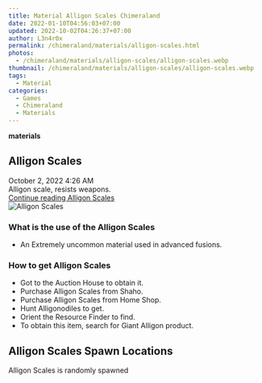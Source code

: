 ```yaml
---
title: Material Alligon Scales Chimeraland
date: 2022-01-10T04:56:03+07:00
updated: 2022-10-02T04:26:37+07:00
author: L3n4r0x
permalink: /chimeraland/materials/alligon-scales.html
photos:
  - /chimeraland/materials/alligon-scales/alligon-scales.webp
thumbnail: /chimeraland/materials/alligon-scales/alligon-scales.webp
tags:
  - Material
categories:
  - Games
  - Chimeraland
  - Materials
---
```


<section id="bootstrap-wrapper">
  <link
    rel="stylesheet"
    href="https://rawcdn.githack.com/dimaslanjaka/Web-Manajemen/bb6505ea081a75a7c845f65fb9d939276931c82f/css/bootstrap-4.5-wrapper.css"
  />
  <div
    class="row g-0 border rounded overflow-hidden flex-md-row mb-4 shadow-sm position-relative bg-light text-dark"
  >
    <div class="col p-4 d-flex flex-column position-static">
      <strong class="d-inline-block mb-2 text-success">materials</strong>
      <h2 class="mb-0">Alligon Scales</h2>
      <div class="mb-1 text-muted">October 2, 2022 4:26 AM</div>
      <div class="mb-2 border p-1">Alligon scale, resists weapons.</div>
      <a
        href="/chimeraland/materials/alligon-scales.html"
        class="stretched-link d-none"
        >Continue reading Alligon Scales</a
      >
    </div>
    <div class="col-auto d-none d-lg-block">
      <img
        src="/chimeraland/materials/alligon-scales/alligon-scales.webp"
        alt="Alligon Scales"
      />
    </div>
  </div>
  <div class="row bg-light text-dark">
    <div class="col-lg-6 col-12 mb-2">
      <div class="card">
        <div class="card-body">
          <h3 class="card-title">What is the use of the Alligon Scales</h3>
          <div class="card-text">
            <ul>
              <li>An Extremely uncommon material used in advanced fusions.</li>
            </ul>
          </div>
        </div>
      </div>
    </div>
    <div class="col-lg-6 col-12 mb-2">
      <div class="card">
        <div class="card-body">
          <h3 class="card-title">How to get Alligon Scales</h3>
          <div class="card-text">
            <ul>
              <li>Got to the Auction House to obtain it.</li>
              <li>Purchase Alligon Scales from Shaho.</li>
              <li>Purchase Alligon Scales from Home Shop.</li>
              <li>Hunt Alligonodiles to get.</li>
              <li>Orient the Resource Finder to find.</li>
              <li>To obtain this item, search for Giant Alligon product.</li>
            </ul>
          </div>
        </div>
      </div>
    </div>
    <div class="col-12 mb-2">
      <h2>Alligon Scales Spawn Locations</h2>
      <p>Alligon Scales is randomly spawned</p>
    </div>
  </div>
</section>